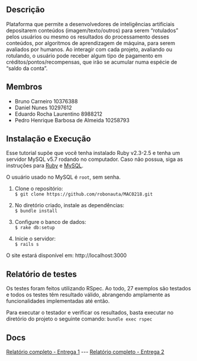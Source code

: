 ## Descrição
Plataforma que permite a desenvolvedores de inteligências artificiais depositarem conteúdos (imagem/texto/outros) para serem “rotulados” pelos usuários ou mesmo os resultados do processamento desses conteúdos, por algoritmos de aprendizagem de máquina, para serem avaliados por humanos. Ao interagir com cada projeto, avaliando ou rotulando, o usuário pode receber algum tipo de pagamento em créditos/pontos/recompensas, que irão se acumular numa espécie de “saldo da conta”.

## Membros
- Bruno Carneiro 10376388
- Daniel Nunes 10297612
- Eduardo Rocha Laurentino 8988212
- Pedro Henrique Barbosa de Almeida 10258793

## Instalação e Execução
Esse tutorial supõe que você tenha instalado Ruby v2.3-2.5 e tenha um servidor MySQL v5.7 rodando no computador. Caso não possua, siga as instruções para [Ruby](https://www.ruby-lang.org/pt/documentation/installation/) e [MySQL](https://dev.mysql.com/doc/mysql-installation-excerpt/5.7/en/).

O usuário usado no MySQL é ```root```, sem senha.

1. Clone o repositório:  
```$ git clone https://github.com/robonauta/MAC0218.git```

2. No diretório criado, instale as dependências:   
```$ bundle install```

3. Configure o banco de dados:  
```$ rake db:setup```

4. Inicie o servidor:  
```$ rails s```

O site estará disponível em: http://localhost:3000

## Relatório de testes
Os testes foram feitos utilizando RSpec. Ao todo, 27 exemplos são testados e todos os testes têm resultado válido, abrangendo amplamente as funcionalidades implementadas até então. 

Para executar o testador e verificar os resultados, basta executar no diretório do projeto o seguinte comando:
	```bundle exec rspec```

## Docs
[Relatório completo - Entrega 1](https://github.com/robonauta/MAC0218/blob/master/docs/Relatorios/Monolito%20-%20relat%C3%B3rio%20fase%201.pdf) --- 
[Relatório completo - Entrega 2](https://github.com/robonauta/MAC0218/blob/master/docs/Relatorios/Monolito%20-%20relat%C3%B3rio%20fase%202.pdf)

